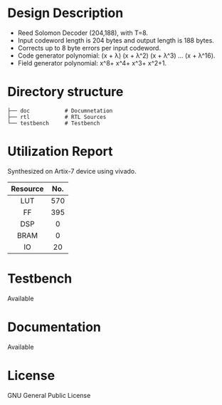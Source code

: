 # Design Description

- Reed Solomon Decoder (204,188), with T=8.
- Input codeword length is 204 bytes and output length is 188 bytes.
- Corrects up to 8 byte errors per input codeword.
- Code generator polynomial: (x + λ) (x + λ^2) (x + λ^3) ... (x + λ^16).
- Field generator polynomial: x^8+ x^4+ x^3+ x^2+1.

# Directory structure

    ├── doc           # Documnetation
    ├── rtl           # RTL Sources
    └── testbench     # Testbench

# Utilization Report
Synthesized on Artix-7 device using vivado.

|Resource| No.|
|:---:|:---:|
|LUT|570|
|FF|395|
|DSP|0|
|BRAM|0|
|IO|20|

# Testbench
Available

# Documentation
Available

# License
GNU General Public License
